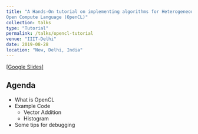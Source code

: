 ```yaml
---
title: "A Hands-On tutorial on implementing algorithms for Heterogeneous Devices using
Open Compute Language (OpenCL)"
collection: talks
type: "Tutorial"
permalink: /talks/opencl-tutorial
venue: "IIIT-Delhi"
date: 2019-08-28
location: "New, Delhi, India"
---
```


[[Google Slides]](https://docs.google.com/presentation/d/1Ed6wn9XX6pHnYzHSHDqGzqFJBLIS7GNzAeLaWu-Q0vk/edit?usp=sharing)

## Agenda

* What is OpenCL
* Example Code
    * Vector Addition
    * Histogram 
* Some tips for debugging
